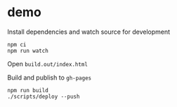 # demo

Install dependencies and watch source for development

```
npm ci
npm run watch
```

Open `build.out/index.html`

Build and publish to `gh-pages`

```
npm run build
./scripts/deploy --push
```